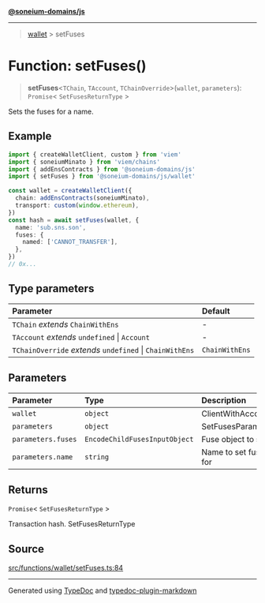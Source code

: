 [**@soneium-domains/js**](../README.md)

---

> [wallet](README.md) > setFuses

# Function: setFuses()

> **setFuses**\<`TChain`, `TAccount`, `TChainOverride`\>(`wallet`, `parameters`): `Promise`\< `SetFusesReturnType` \>

Sets the fuses for a name.

## Example

```ts
import { createWalletClient, custom } from 'viem'
import { soneiumMinato } from 'viem/chains'
import { addEnsContracts } from '@soneium-domains/js'
import { setFuses } from '@soneium-domains/js/wallet'

const wallet = createWalletClient({
  chain: addEnsContracts(soneiumMinato),
  transport: custom(window.ethereum),
})
const hash = await setFuses(wallet, {
  name: 'sub.sns.son',
  fuses: {
    named: ['CANNOT_TRANSFER'],
  },
})
// 0x...
```

## Type parameters

| Parameter                                                | Default        |
| :------------------------------------------------------- | :------------- |
| `TChain` _extends_ `ChainWithEns`                        | -              |
| `TAccount` _extends_ `undefined` \| `Account`            | -              |
| `TChainOverride` _extends_ `undefined` \| `ChainWithEns` | `ChainWithEns` |

## Parameters

| Parameter          | Type                          | Description           |
| :----------------- | :---------------------------- | :-------------------- |
| `wallet`           | `object`                      | ClientWithAccount     |
| `parameters`       | `object`                      | SetFusesParameters    |
| `parameters.fuses` | `EncodeChildFusesInputObject` | Fuse object to set to |
| `parameters.name`  | `string`                      | Name to set fuses for |

## Returns

`Promise`\< `SetFusesReturnType` \>

Transaction hash. SetFusesReturnType

## Source

[src/functions/wallet/setFuses.ts:84](https://github.com/soneium-domains/soneium-domains-js/tree/main/src/functions/wallet/setFuses.ts#L84)

---

Generated using [TypeDoc](https://typedoc.org/) and [typedoc-plugin-markdown](https://www.npmjs.com/package/typedoc-plugin-markdown)
